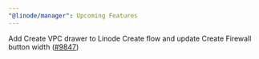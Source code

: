```yaml
---
"@linode/manager": Upcoming Features
---
```


Add Create VPC drawer to Linode Create flow and update Create Firewall button width ([#9847](https://github.com/linode/manager/pull/9847))
